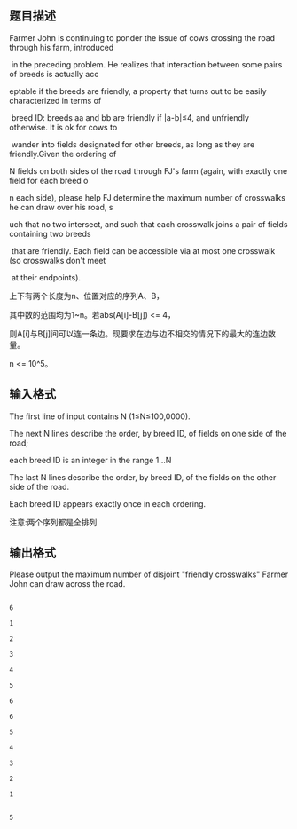 ## 题目描述

<div>
 Farmer John is continuing to ponder the issue of cows crossing the road through his farm, introduced
</div>
<div>
  in the preceding problem. He realizes that interaction between some pairs of breeds is actually acc
</div>
<div>
 eptable if the breeds are friendly, a property that turns out to be easily characterized in terms of
</div>
<div>
  breed ID: breeds aa and bb are friendly if |a-b|≤4, and unfriendly otherwise. It is ok for cows to
</div>
<div>
  wander into fields designated for other breeds, as long as they are friendly.Given the ordering of 
</div>
<div>
 N fields on both sides of the road through FJ's farm (again, with exactly one field for each breed o
</div>
<div>
 n each side), please help FJ determine the maximum number of crosswalks he can draw over his road, s
</div>
<div>
 uch that no two intersect, and such that each crosswalk joins a pair of fields containing two breeds
</div>
<div>
  that are friendly. Each field can be accessible via at most one crosswalk (so crosswalks don't meet
</div>
<div>
  at their endpoints).
</div>
<div>
 <div>
  上下有两个长度为n、位置对应的序列A、B，
 </div>
 <div>
  其中数的范围均为1~n。若abs(A[i]-B[j]) <= 4，
 </div>
 <div>
  则A[i]与B[j]间可以连一条边。现要求在边与边不相交的情况下的最大的连边数量。
 </div>
 <div>
  n <= 10^5。
 </div>
</div>
<div></div>
<p></p>

## 输入格式

<div>
 The first line of input contains N (1≤N≤100,0000). 
</div>
<div>
 The next N lines describe the order, by breed ID, of fields on one side of the road; 
</div>
<div>
 each breed ID is an integer in the range 1…N 
</div>
<div>
 The last N lines describe the order, by breed ID, of the fields on the other side of the road. 
</div>
<div>
 Each breed ID appears exactly once in each ordering.
</div>
<div>
 注意:<span style="font-family: arial, verdana, helvetica, sans-serif;">两个序列都是全排列</span>
</div>
<div></div>
<p></p>

## 输出格式

<div>
 Please output the maximum number of disjoint "friendly crosswalks" Farmer John can draw across the road.
</div>
<div></div>
<p></p>

```input1
6
1
2
3
4
5
6
6
5
4
3
2
1
```
```output1
5
```
